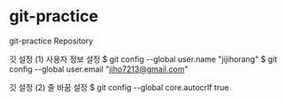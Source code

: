 # git-practice
git-practice Repository 

깃 설정 (1) 사용자 정보 설정 
$ git config --global user.name "jijihorang"
$ git config --global user.email "jiho7213@gmail.com"

깃 설정 (2) 줄 바꿈 설정
$ git config --global core.autocrlf true
